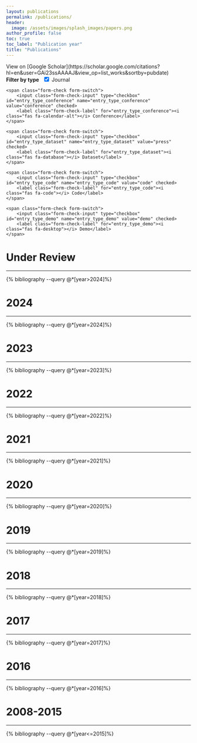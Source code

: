 ```yaml
---
layout: publications
permalink: /publications/
header:
  image: /assets/images/splash_images/papers.png
author_profile: false
toc: true
toc_label: "Publication year"
title: "Publications"
---
```


<script type="text/javascript" src="https://d1bxh8uas1mnw7.cloudfront.net/assets/embed.js"></script>
<link rel="stylesheet" href="https://pro.fontawesome.com/releases/v5.10.0/css/all.css" integrity="sha384-AYmEC3Yw5cVb3ZcuHtOA93w35dYTsvhLPVnYs9eStHfGJvOvKxVfELGroGkvsg+p" crossorigin="anonymous"/>
View on [Google Scholar](https://scholar.google.com/citations?hl=en&user=GAi23ssAAAAJ&view_op=list_works&sortby=pubdate)
<style>
.skip-links {
    height: 0;    
}
@media only screen and (min-width: 740px) {    
    li img {
        vertical-align: middle;
        float: right;
        margin-right: 20px;
        width:100%;
        max-width:200px;
        border-radius: 5%;
        transition: transform .1s;
        box-shadow: 1px 2px 3px #3e3d3c59;
    }
    li img:hover {    
        transform: scale(1.5);
        box-shadow: 2px 2px 18px #D44500;
    }
    ol ol li {
        margin-bottom: 0;
    }
    ol ol {
        padding-left: 1em;
    }
    ol {
        padding-left: 0.5em;
    }
    ul {
      list-style: none;
      margin-left: 0;
      padding-left: 0;
    }
    .bibliography li {
      display: inline-block;
      padding-left: 1em;
    }
    .bibliography li:before {
      content: "•";
      padding-right: 5px;
    }
}
@media only screen and (max-width: 740px) {
    .bibliography li {
      display: inline-block;
    }
    h2 {
        margin-top: 0;
    }
    ol {
        margin-left: 0;
        padding-left: 0;
    }
    ol ol {
        margin-top: 0;
        margin-bottom: 30px;
        text-indent: 0;
        padding-left: 0;
    }
    li img {
            /*vertical-align: middle;*/
            display: block;
            /*margin-right: 20px;*/
            height:100%;
            max-height:200px;
            border-radius: 5%;
            /*transition: transform .1s;*/
            box-shadow: 1px 2px 3px #3e3d3c59;
        }
}
</style>

[//]: # (<form>)

[//]: # (    <input type="checkbox" id="entry_type_article" name="entry_type_article" value="article" checked>)

[//]: # (    <label for="entry_type_article">Article</label>)

[//]: # (    <input type="checkbox" id="entry_type_conference" name="entry_type_conference" value="conference" checked>)

[//]: # (    <label for="entry_type_conference">Conference</label>    )

[//]: # (    <input type="checkbox" id="entry_type_dataset" name="entry_type_dataset" value="press" checked>)

[//]: # (    <label for="entry_type_dataset">Dataset</label>)

[//]: # (    <input type="checkbox" id="entry_type_code" name="entry_type_code" value="code" checked>)

[//]: # (    <label for="entry_type_code">Code</label>)

[//]: # (    <input type="checkbox" id="entry_type_demo" name="entry_type_demo" value="demo" checked>)

[//]: # (    <label for="entry_type_demo">Demo</label>)

[//]: # (</form>)
<form class="form-inline">
<strong>Filter by type &nbsp;</strong>
    <span class="form-check form-switch">
        <input class="form-check-input" type="checkbox" id="entry_type_article" name="entry_type_article" value="article" checked>
        <label class="form-check-label" for="entry_type_article"><i class="fas fa-newspaper"></i> Journal</label>
    </span>

    <span class="form-check form-switch">
        <input class="form-check-input" type="checkbox" id="entry_type_conference" name="entry_type_conference" value="conference" checked>
        <label class="form-check-label" for="entry_type_conference"><i class="fas fa-calendar-alt"></i> Conference</label>
    </span>

    <span class="form-check form-switch">
        <input class="form-check-input" type="checkbox" id="entry_type_dataset" name="entry_type_dataset" value="press" checked>
        <label class="form-check-label" for="entry_type_dataset"><i class="fas fa-database"></i> Dataset</label>
    </span>

    <span class="form-check form-switch">
        <input class="form-check-input" type="checkbox" id="entry_type_code" name="entry_type_code" value="code" checked>
        <label class="form-check-label" for="entry_type_code"><i class="fas fa-code"></i> Code</label>
    </span>

    <span class="form-check form-switch">
        <input class="form-check-input" type="checkbox" id="entry_type_demo" name="entry_type_demo" value="demo" checked>
        <label class="form-check-label" for="entry_type_demo"><i class="fas fa-desktop"></i> Demo</label>
    </span>
</form>

<!-- DO NOT REMOVE THIS LINE : BEGIN -->

<script type="text/javascript">

var waitForLoad = function () {
    if (typeof $ != "undefined") {
        $(document).ready(function() {
            var filter = function() {
                var doc_id_value = "";
                var map_data = set_year_paper_id_map();
                $(".bib_entry").each(function() {
                    var entry_type_article = $(this).hasClass("entry_type_article");
                    var entry_type_conference = $(this).hasClass("entry_type_inproceedings");                    
                    var code_exists = $(this).hasClass("code_exists_true");
                    var demo_exists = $(this).hasClass("demo_exists_true");
                    var dataset_exists = $(this).hasClass("dataset_exists_true");
                    
                    var show_based_on_entry_type = (entry_type_article && $("#entry_type_article").is(":checked")) || 
                                                   (entry_type_conference && $("#entry_type_conference").is(":checked")) || 
                                                   (dataset_exists && $("#entry_type_dataset").is(":checked")) || 
                                                   (code_exists && $("#entry_type_code").is(":checked")) || 
                                                   (demo_exists && $("#entry_type_demo").is(":checked"));

                    if (show_based_on_entry_type) {
                        $(this).closest('li').show();
                        $.each(this.attributes, function() {
                            if (this.name === "id") {
                                doc_id_value = this.value
                            }
                        });
                        for (var year in map_data) {
                            if (map_data.hasOwnProperty(year)) {
                                map_data[year].forEach(function(item) {
                                    if (doc_id_value === item) {
                                        document.getElementById(year).style.display = "block";
                                        document.getElementById(year + '-hr').style.display = "block";
                                    }
                                });
                            }
                        }
                    } else {
                        $(this).closest('li').hide();
                    }
                });

            };
            set_display_status();
            filter();
            $("input").change(function() {
                set_display_status();
                filter();
            });
        });
    } else {
        setTimeout(waitForLoad, 100);
    }
};

function set_display_status() {
    // For every new header added to represent new year, set the display attribute to "none" in this function.

        document.getElementById('2016').style.display = "none";
        document.getElementById('2016-hr').style.display = "none";
        document.getElementById('2017').style.display = "none";
        document.getElementById('2017-hr').style.display = "none";
        document.getElementById('2018').style.display = "none";
        document.getElementById('2018-hr').style.display = "none";
        document.getElementById('2019').style.display = "none";
        document.getElementById('2019-hr').style.display = "none";
        document.getElementById('2020').style.display = "none";
        document.getElementById('2020-hr').style.display = "none";
        document.getElementById('2021').style.display = "none";
        document.getElementById('2021-hr').style.display = "none";
        document.getElementById('2022').style.display = "none";
        document.getElementById('2022-hr').style.display = "none";
        document.getElementById('2023').style.display = "none";
        document.getElementById('2023-hr').style.display = "none";
        document.getElementById('2024').style.display = "none";
        document.getElementById('2024-hr').style.display = "none";
        document.getElementById('2050').style.display = "none";
        document.getElementById('2050-hr').style.display = "none";
        document.getElementById('2008-2015').style.display = "none";
        document.getElementById('2008-2015-hr').style.display = "none";
}

function set_year_paper_id_map() {
    // Update the below object with the year and paper id of every new paper added in references.bib
    return  {
            '2016': ["ramkumar2016chunking", "ethier2016adaptive", "achakulvisut2016science"],
            '2017': ["shema2017show"],
            '2018': ["acuna2018bioscience", "teplitskiy2018sociology", "lienard2018intellectual"],
            '2019': ["lee2019limiting", "zeng2019dead"],
            '2020': ["zeng2020finding", "liang2020artificial", "zeng2020assigning", "achakulvisut2020pubmed", "jas2020pyglmnet", "zeng2020modeling", "zhuangacuna2020", "liangacuna2020", "liang2020don", "zengacuna2020", "zeng2020gotfunding"],
            '2021': ["10.1145/3461702.3462616", "acunaiconference2022", "zhuangacuna2021"],
            '2022': ["acuna2022", "keacuna2022"],
            '2023': ["zhuang2023computational"],
            '2024': ["10.1162/qss_a_00332", "novoa2024science", "taechoyotin2024misti", "XU2024103542", "Bibal2024", "leto2024first"],
            '2050': ["liang2024complementary", "zhou2022paraphrase", "acuna2022predicting"],
            '2008-2015': ["acuna2008bayesian", "acuna2008structure","acuna2009improving","acuna2010people", "acuna2010structure","acuna2011rational","avraham2012toward", "acuna2012predicting","acuna2013future","acuna2014multifaceted","acuna2015using",""],
    }
}
waitForLoad();

</script>


<h1  id='2050'> Under Review </h1>
<hr id='2050-hr'>


{% bibliography --query @*[year>2024]%}

<h1  id='2024'> 2024 </h1>
<hr  id='2024-hr'>
{% bibliography --query @*[year=2024]%}

<h1  id='2023'> 2023 </h1>
<hr  id='2023-hr'>
{% bibliography --query @*[year=2023]%}

<h1  id='2022'> 2022 </h1>
<hr  id='2022-hr'>
{% bibliography --query @*[year=2022]%}

<h1  id='2021'> 2021 </h1>
<hr  id='2021-hr'>
{% bibliography --query @*[year=2021]%}

<h1  id='2020'> 2020 </h1>
<hr  id='2020-hr'>
{% bibliography --query @*[year=2020]%}

<h1  id='2019'> 2019 </h1>
<hr  id='2019-hr'>
{% bibliography --query @*[year=2019]%}

<h1  id='2018'> 2018 </h1>
<hr  id='2018-hr'>
{% bibliography --query @*[year=2018]%}

<h1  id='2017'> 2017 </h1>
<hr  id='2017-hr'>
{% bibliography --query @*[year=2017]%}

<h1  id='2016'> 2016 </h1>
<hr  id='2016-hr'>
{% bibliography --query @*[year=2016]%}

<h1  id='2008-2015'> 2008-2015 </h1>
<hr  id='2008-2015-hr'>
{% bibliography --query @*[year<=2015]%}

<!-- DO NOT REMOVE THIS LINE : END -->
